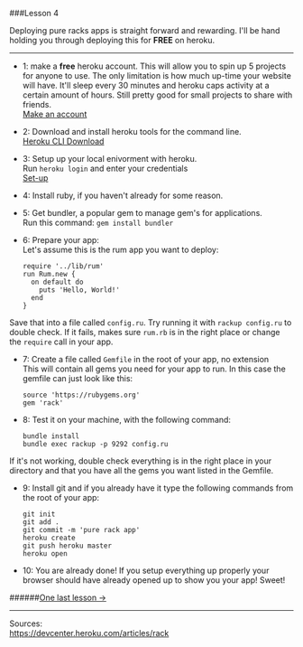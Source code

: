 ###Lesson 4

Deploying pure racks apps is straight forward and rewarding. I'll be hand holding you through deploying this for **FREE** on heroku.

- - -

- 1: make a **free** heroku account. This will allow you to spin up 5 projects for anyone to use. The only limitation is how much up-time your website will have. It'll sleep every 30 minutes and heroku caps activity at a certain amount of hours. Still pretty good for small projects to share with friends.  
<a href="https://signup.heroku.com/dc" target="_blank">Make an account</a>

- 2: Download and install heroku tools for the command line.  
<a href="https://devcenter.heroku.com/articles/heroku-cli#download-and-install" target="_blank">Heroku CLI Download</a>

- 3: Setup up your local enivorment with heroku.  
Run `heroku login` and enter your credentials  
<a href="https://devcenter.heroku.com/articles/getting-started-with-ruby#set-up" target="_blank">Set-up</a>

- 4: Install ruby, if you haven't already for some reason.    

- 5: Get bundler, a popular gem to manage gem's for applications.  
Run this command: `gem install bundler`

- 6: Prepare your app:  
Let's assume this is the rum app you want to deploy:

      require '../lib/rum'
      run Rum.new {
        on default do
          puts 'Hello, World!'
        end
      }
Save that into a file called `config.ru`. Try running it with `rackup config.ru` to double check. If it fails, makes sure `rum.rb` is in the right place or change the `require` call in your app.

- 7: Create a file called `Gemfile` in the root of your app, no extension  
This will contain all gems you need for your app to run. In this case the gemfile can just look like this:

      source 'https://rubygems.org'
      gem 'rack'

- 8: Test it on your machine, with the following command:  

      bundle install
      bundle exec rackup -p 9292 config.ru

If it's not working, double check everything is in the right place in your directory and that you have all the gems you want listed in the Gemfile.

- 9: Install git and if you already have it type the following commands from the root of your app:

      git init
      git add .
      git commit -m 'pure rack app'
      heroku create
      git push heroku master
      heroku open


- 10: You are already done! If you setup everything up properly your browser should have already opened up to show you your app! Sweet!

######<a href="/lesson/5" target="_blank">One last lesson -></a>
- - -
Sources:  
<a href="https://devcenter.heroku.com/articles/rack" target="_blank">https://devcenter.heroku.com/articles/rack</a>
